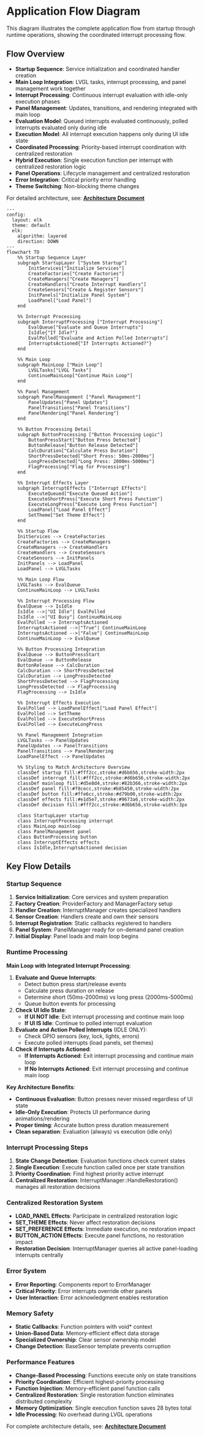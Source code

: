 # Application Flow Diagram

This diagram illustrates the complete application flow from startup through runtime operations, showing the coordinated interrupt processing flow.

## Flow Overview

- **Startup Sequence**: Service initialization and coordinated handler creation
- **Main Loop Integration**: LVGL tasks, interrupt processing, and panel management work together
- **Interrupt Processing**: Continuous interrupt evaluation with idle-only execution phases
- **Panel Management**: Updates, transitions, and rendering integrated with main loop
- **Evaluation Model**: Queued interrupts evaluated continuously, polled interrupts evaluated only during idle
- **Execution Model**: All interrupt execution happens only during UI idle state
- **Coordinated Processing**: Priority-based interrupt coordination with centralized restoration
- **Hybrid Execution**: Single execution function per interrupt with centralized restoration logic
- **Panel Operations**: Lifecycle management and centralized restoration
- **Error Integration**: Critical priority error handling
- **Theme Switching**: Non-blocking theme changes

For detailed architecture, see: **[Architecture Document](../architecture.md)**

```mermaid
---
config:
  layout: elk
  theme: default
  elk:
    algorithm: layered
    direction: DOWN
---
flowchart TD
    %% Startup Sequence Layer
    subgraph StartupLayer ["System Startup"]
        InitServices["Initialize Services"]
        CreateFactories["Create Factories"]
        CreateManagers["Create Managers"]
        CreateHandlers["Create Interrupt Handlers"]
        CreateSensors["Create & Register Sensors"]
        InitPanels["Initialize Panel System"]
        LoadPanel["Load Panel"]
    end
    
    %% Interrupt Processing
    subgraph InterruptProcessing ["Interrupt Processing"]
        EvalQueue["Evaluate and Queue Interrupts"]
        IsIdle{"If Idle?"}
        EvalPolled["Evaluate and Action Polled Interrupts"]
        InterruptsActioned{"If Interrupts Actioned?"}
    end
    
    %% Main Loop
    subgraph MainLoop ["Main Loop"]
        LVGLTasks["LVGL Tasks"]
        ContinueMainLoop["Continue Main Loop"]
    end
    
    %% Panel Management
    subgraph PanelManagement ["Panel Management"]
        PanelUpdates["Panel Updates"]
        PanelTransitions["Panel Transitions"]
        PanelRendering["Panel Rendering"]
    end
    
    %% Button Processing Detail
    subgraph ButtonProcessing ["Button Processing Logic"]
        ButtonPressStart["Button Press Detected"]
        ButtonRelease["Button Release Detected"]
        CalcDuration["Calculate Press Duration"]
        ShortPressDetected["Short Press: 50ms-2000ms"]
        LongPressDetected["Long Press: 2000ms-5000ms"]
        FlagProcessing["Flag for Processing"]
    end
    
    %% Interrupt Effects Layer
    subgraph InterruptEffects ["Interrupt Effects"]
        ExecuteQueued["Execute Queued Action"]
        ExecuteShortPress["Execute Short Press Function"]
        ExecuteLongPress["Execute Long Press Function"]
        LoadPanel["Load Panel Effect"]
        SetTheme["Set Theme Effect"]
    end
    
    %% Startup Flow
    InitServices --> CreateFactories
    CreateFactories --> CreateManagers
    CreateManagers --> CreateHandlers
    CreateHandlers --> CreateSensors
    CreateSensors --> InitPanels
    InitPanels --> LoadPanel
    LoadPanel --> LVGLTasks
    
    %% Main Loop Flow
    LVGLTasks --> EvalQueue
    ContinueMainLoop --> LVGLTasks
    
    %% Interrupt Processing Flow
    EvalQueue --> IsIdle
    IsIdle -->|"UI Idle"| EvalPolled
    IsIdle -->|"UI Busy"| ContinueMainLoop
    EvalPolled --> InterruptsActioned
    InterruptsActioned -->|"True"| ContinueMainLoop
    InterruptsActioned -->|"False"| ContinueMainLoop
    ContinueMainLoop --> EvalQueue
    
    %% Button Processing Integration
    EvalQueue --> ButtonPressStart
    EvalQueue --> ButtonRelease
    ButtonRelease --> CalcDuration
    CalcDuration --> ShortPressDetected
    CalcDuration --> LongPressDetected
    ShortPressDetected --> FlagProcessing
    LongPressDetected --> FlagProcessing
    FlagProcessing --> IsIdle
    
    %% Interrupt Effects Execution
    EvalPolled --> LoadPanelEffect["Load Panel Effect"]
    EvalPolled --> SetTheme
    EvalPolled --> ExecuteShortPress
    EvalPolled --> ExecuteLongPress
    
    %% Panel Management Integration
    LVGLTasks --> PanelUpdates
    PanelUpdates --> PanelTransitions
    PanelTransitions --> PanelRendering
    LoadPanelEffect --> PanelUpdates
    
    %% Styling to Match Architecture Overview
    classDef startup fill:#fff2cc,stroke:#d6b656,stroke-width:2px
    classDef interrupt fill:#fff2cc,stroke:#d6b656,stroke-width:2px  
    classDef mainloop fill:#d5e8d4,stroke:#82b366,stroke-width:2px
    classDef panel fill:#f8cecc,stroke:#b85450,stroke-width:2px
    classDef button fill:#ffe6cc,stroke:#d79b00,stroke-width:2px
    classDef effects fill:#e1d5e7,stroke:#9673a6,stroke-width:2px
    classDef decision fill:#fff2cc,stroke:#d6b656,stroke-width:3px
    
    class StartupLayer startup
    class InterruptProcessing interrupt
    class MainLoop mainloop
    class PanelManagement panel
    class ButtonProcessing button
    class InterruptEffects effects
    class IsIdle,InterruptsActioned decision
```

## Key Flow Details

### Startup Sequence
1. **Service Initialization**: Core services and system preparation
2. **Factory Creation**: ProviderFactory and ManagerFactory setup
3. **Handler Creation**: InterruptManager creates specialized handlers
4. **Sensor Creation**: Handlers create and own their sensors
5. **Interrupt Registration**: Static callbacks registered to handlers
6. **Panel System**: PanelManager ready for on-demand panel creation
7. **Initial Display**: Panel loads and main loop begins

### Runtime Processing
**Main Loop with Integrated Interrupt Processing**:

1. **Evaluate and Queue Interrupts**: 
   - Detect button press start/release events
   - Calculate press duration on release
   - Determine short (50ms-2000ms) vs long press (2000ms-5000ms)
   - Queue button events for processing
2. **Check UI Idle State**: 
   - **If UI NOT Idle**: Exit interrupt processing and continue main loop
   - **If UI IS Idle**: Continue to polled interrupt evaluation
3. **Evaluate and Action Polled Interrupts** (IDLE ONLY):
   - Check GPIO sensors (key, lock, lights, errors)
   - Execute polled interrupts (load panels, set themes)
4. **Check if Interrupts Actioned**: 
   - **If Interrupts Actioned**: Exit interrupt processing and continue main loop
   - **If No Interrupts Actioned**: Exit interrupt processing and continue main loop

**Key Architecture Benefits**:
- **Continuous Evaluation**: Button presses never missed regardless of UI state
- **Idle-Only Execution**: Protects UI performance during animations/rendering
- **Proper timing**: Accurate button press duration measurement
- **Clean separation**: Evaluation (always) vs execution (idle only)

### Interrupt Processing Steps
1. **State Change Detection**: Evaluation functions check current states
2. **Single Execution**: Execute function called once per state transition
3. **Priority Coordination**: Find highest priority active interrupt
4. **Centralized Restoration**: InterruptManager::HandleRestoration() manages all restoration decisions

### Centralized Restoration System
- **LOAD_PANEL Effects**: Participate in centralized restoration logic
- **SET_THEME Effects**: Never affect restoration decisions
- **SET_PREFERENCE Effects**: Immediate execution, no restoration impact
- **BUTTON_ACTION Effects**: Execute panel functions, no restoration impact
- **Restoration Decision**: InterruptManager queries all active panel-loading interrupts centrally

### Error System
- **Error Reporting**: Components report to ErrorManager
- **Critical Priority**: Error interrupts override other panels
- **User Interaction**: Error acknowledgment enables restoration

### Memory Safety
- **Static Callbacks**: Function pointers with void* context
- **Union-Based Data**: Memory-efficient effect data storage
- **Specialized Ownership**: Clear sensor ownership model
- **Change Detection**: BaseSensor template prevents corruption

### Performance Features
- **Change-Based Processing**: Functions execute only on state transitions
- **Priority Coordination**: Efficient highest-priority processing
- **Function Injection**: Memory-efficient panel function calls
- **Centralized Restoration**: Single restoration function eliminates distributed complexity
- **Memory Optimization**: Single execution function saves 28 bytes total
- **Idle Processing**: No overhead during LVGL operations

For complete architecture details, see: **[Architecture Document](../architecture.md)**